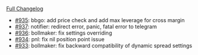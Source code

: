 [Full Changelog](https://github.com/OvictorVieira/bbgo/compare/v1.40.3...main)

 - [#935](https://github.com/OvictorVieira/bbgo/pull/935): bbgo: add price check and add max leverage for cross margin
 - [#937](https://github.com/OvictorVieira/bbgo/pull/937): notifier: redirect error, panic, fatal error to telegram
 - [#936](https://github.com/OvictorVieira/bbgo/pull/936): bollmaker: fix settings overriding
 - [#934](https://github.com/OvictorVieira/bbgo/pull/934): pnl: fix nil position point issue
 - [#933](https://github.com/OvictorVieira/bbgo/pull/933): bollmaker: fix backward compatibility of dynamic spread settings
